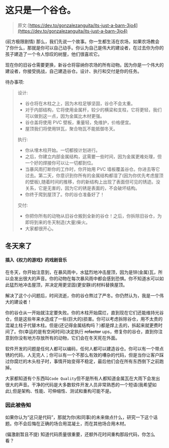 # 这只是一个谷仓。

> 原文:[https://dev.to/gonzalezanguita/its-just-a-barn-3jo4](https://dev.to/gonzalezanguita/its-just-a-barn-3jo4)

(前方极限剧情)
那么，我们先说一个故事。你一生都生活在农场，如果农场教会了你什么，那就是你可以自己动手。你认为自己是伟大的建设者，在过去你为你的孩子建造了一个令人惊叹的树屋，他们很喜欢它。

现在你的旧谷仓需要更换，新谷仓将容纳你农场的所有动物。因为你是一个伟大的建设者，你接受挑战，自己建造谷仓。设计、执行和交付是你的任务。

待办事项:

> 设计:
> 
> *   谷仓将在木柱之上，因为木柱足够坚固，谷仓不会太重。
> *   对于内部结构，它将使用金属杆，较少的横梁和支柱，它将更轻，我们可以做到这一点，因为金属比木材更强。
> *   谷仓盖将使用 PVC 壁板，重量轻，免维护，价格便宜。
> *   屋顶我们将使用锌瓦，聚合物瓦不能抵御冬天。
> 
> 执行:
> 
> *   你从埋木柱开始。一切都按计划进行。
> *   之后，你建立内部金属结构，这需要一些时间，因为金属更难处理，但一个好的焊接你可以让一切都到位。
> *   当暴风雨打断你的工作时，你开始用 PVC 墙板覆盖谷仓。你进去等它过去。第二天，你意识到你所有的金属结构都湿了(因为你优先考虑屋顶的壁板),随着时间的推移，你的新结构上出现了表面但可见的锈迹。没关系，它是无害的，因为它的锈是表面的，不会破坏结构。
> *   你终于爬到屋顶了。你的谷仓准备好了！
> 
> 交付:
> 
> *   你把你所有的动物从旧谷仓搬到全新的谷仓！之后，你拆除旧谷仓，为即将到来的冬天制造(大量)柴火。
> *   大家都很开心。

## [](#winter-has-come)冬天来了

#### [](#insert-game-of-thrones-dramatic-music)插入《权力的游戏》的戏剧音乐

在冬天，你开始注意到，在暴风雨中，水猛烈地冲击屋顶，因为是锌(金属)瓦，所以会发出很大的声音。你的动物在每次暴风雨中都会感到恐惧。你不知道水可以如此猛烈地冲击屋顶，并决定用更坚固(更安静)的材料替换屋顶。

解决了这个小问题后，时间流逝，你的谷仓熬过了严冬。你仍然认为，我是一个伟大的建设者！

你的谷仓从一开始就注定要失败。你的木柱开始腐烂，直到现在它们还能维持光谷仓，但是这些年来水造成了一些(巨大的)损害。你可以考虑拆除谷仓，用不太贵的混凝土柱子代替木柱。但是(还记得金属结构吗？)都是焊上去的，拆起来就更费时间了。你(幸运的是有空闲时间)决定执行 ~~refactor~~ ups，修复你的谷仓，直到你注意到你没有地方存放所有的动物，它们会在冬天死在外面。

软件开发的问题是任何人都可以编码，任何人都可以建造谷仓。你可以有一个带点锈的代码，人无完人；你可以有一个不那么有效的嘈杂的代码，但是当你让客户踩过你腐烂的木头柱子时，事情开始变得不稳定，最后他们会在所有东西倒下之前跑掉。

大家都知道有个东西叫`Code Quality`但不是所有人都知道金属瓦在大雨下会发出很大的声音。干净的代码是大多数软件开发人员非常熟悉的一个短语(我希望如此),但是架构、性能、可伸缩性、测试和重构可能不是。

### [](#so-be-barned-warned)因此被~~告知~~

如果你认为“这只是代码”，那就为你(和同事)的未来做点什么，研究一下这个话题。你不会后悔在正确的场合用混凝土，而在其他场合用木材。

(偏激剧暂且不提)
知道代码质量很重要，还额外花时间重构那段代码，你怎么看？